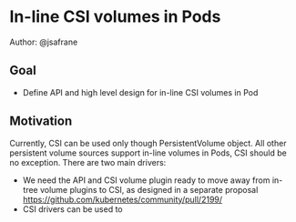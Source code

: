 # In-line CSI volumes in Pods

Author: @jsafrane

## Goal
* Define API and high level design for in-line CSI volumes in Pod

## Motivation
Currently, CSI can be used only though PersistentVolume object. All other persistent volume sources support in-line volumes in Pods, CSI should be no exception. There are two main drivers:
* We need the API and CSI volume plugin ready to move away from in-tree volume plugins to CSI, as designed in a separate proposal https://github.com/kubernetes/community/pull/2199/
* CSI drivers can be used to 
<!--stackedit_data:
eyJoaXN0b3J5IjpbMTM2NTY2OTM3MCw2NTU3NzE4MTMsLTUxNj
cwNjY1MF19
-->